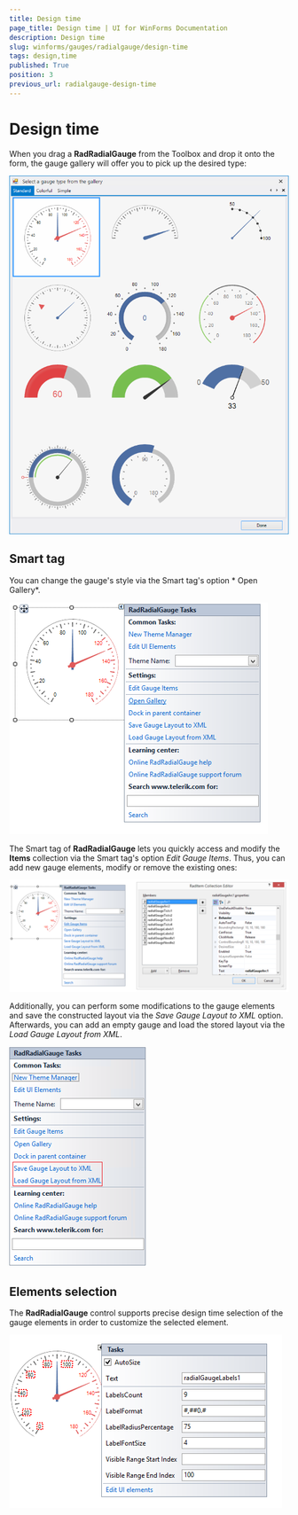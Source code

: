 ```yaml
---
title: Design time
page_title: Design time | UI for WinForms Documentation
description: Design time
slug: winforms/gauges/radialgauge/design-time
tags: design,time
published: True
position: 3
previous_url: radialgauge-design-time
---
```


# Design time



When you drag a __RadRadialGauge__ from the Toolbox and drop it onto the form, the gauge gallery will offer you to pick up the desired type:
      
![radialgauge-design-time 001](images/radialgauge-design-time001.png)

## Smart tag

You can change the gauge's style via the Smart tag's option * Open Gallery*.
        
![radialgauge-design-time 002](images/radialgauge-design-time002.png)

The Smart tag of __RadRadialGauge__ lets you quickly access and modify the __Items__ collection via the Smart tag's option *Edit Gauge Items*. Thus, you can add new gauge elements, modify or remove the existing ones:

![radialgauge-design-time 003](images/radialgauge-design-time003.png)

Additionally, you can perform some modifications to the gauge elements and save the constructed layout via the *Save Gauge Layout to XML* option. Afterwards, you can add an empty gauge and load the stored layout via the *Load Gauge Layout from XML*.
      
![radialgauge-design-time 004](images/radialgauge-design-time004.png)

## Elements selection

The __RadRadialGauge__ control supports precise design time selection of the gauge elements in order to customize the selected element.

![radialgauge-design-time 005](images/radialgauge-design-time005.png)
